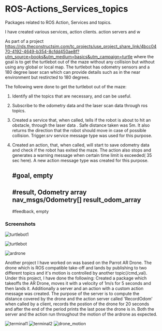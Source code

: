 # ROS-Actions_Services_topics
Packages related to ROS Action, Services and topics.

I have created various services, action clients. action servers and w

As part of a project https://rds.theconstructsim.com/tc_projects/use_project_share_link/4bcc0470-4192-4649-b354-8cfdd450ae8f?utm_source=books&utm_medium=basics&utm_campaign=turtle
where the goal is to get the turtlebot out of the maze without any collision but without using any global or local map. 
The turtlebot has odometry sensors and a 180 degree laser scan which can provide details such as in the near environment
but restircted to 180 degrees.

The following were done to get the turtlebot out of the maze:
1. Identify all the topics that are necessary, and can be useful.
2. Subscribe to the odometry data and the laser scan data through ros topics.
3. Created a service that, when called, tells if the robot is about to hit an obstacle, through the laser data .
   Safe distance taken was 5m. It also returns the direction that the robot should move in case of possible collision. 
   Trigger.srv service message type was used for this purpose.
4. Created an action, that, when called, will start to save odometry data and check if the robot has exited the maze. The        action also stops and generates a warning message when certain time limit is exceeded( 35 sec here). 
   A new action message type was created for this purpose. 
   
   \#goal, empty                
   ---                             
   \#result, Odometry array             
   nav_msgs/Odometry[] result_odom_array                
   ---                             
   \#feedback, empty

### Screenshots
![turtlebot1](https://user-images.githubusercontent.com/56476887/85292699-f0325000-b4b9-11ea-9b09-855d5650c013.png)

![turtlebot](https://user-images.githubusercontent.com/56476887/85299116-7d79a280-b4c2-11ea-875e-11e3050c13fd.gif)



![ardrone](https://user-images.githubusercontent.com/56476887/85292666-e3156100-b4b9-11ea-9258-681043405400.png)


Another project I have worked on was based on the Parrot AR Drone. The drone which is ROS compatible take-off and lands by publishing to two different topics and it's motion is controlled by another topic(/cmd_val). 
Under this project, I have done the following:
Created a package which takeoffs the AR Drone, moves it with a velocity of 1m/s for 5 seconds and then lands it. Additionally a server and an action with a custom action message was created. The purpose of the server is to compute the distance covered by the drone and the action server called 'RecordOdom' when called by a client, records the postion of the drone for 20 seconds and after the end of the period prints the last pose the drone is in. Both the server and the action run throughout the motion of the ardrone as expected.

![terminal1](https://user-images.githubusercontent.com/56476887/85295889-312c6380-b4be-11ea-8f8f-2facc109545f.png)
![terminal2](https://user-images.githubusercontent.com/56476887/85295886-2ffb3680-b4be-11ea-990f-67820ab27da6.png)
![drone_motion](https://user-images.githubusercontent.com/56476887/85292688-e9a3d880-b4b9-11ea-9569-3fb1026796e2.gif)
